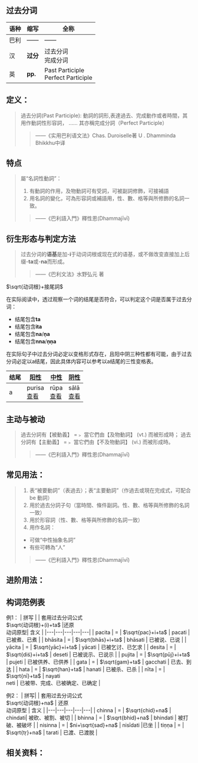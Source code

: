 ## 过去分词

|语种|缩写|全称|
|-|-|-|
|巴利|——|——|
|汉|**过分**|过去分词<br>完成分词|
|英|**pp.**|Past Participle<br>Perfect Participle|


## 定义：

>過去分詞(Past Participle): 動詞的詞形,表達過去、完成動作或者時間，其用作動詞性形容詞，
……
其亦稱完成分詞（Perfect Participle）
>>——《实用巴利语文法》Chas. Duroiselle著 U . Dhamminda Bhikkhu中译

## 特点

>屬“名詞性動詞”：
>1. 有動詞的作用，及物動詞可有受詞，可被副詞修飾，可接補語
>2. 用名詞的變化，可為形容詞或補語用，性、數、格等與所修飾的名詞一致。
>>——《巴利語入門》釋性恩(Dhammajīvī)


## 衍生形态与判定方法

>过去分词的**语基**是加-**i**于动词词根或现在式的语基，或不做改变直接加上后缀-**ta**或-**na**而形成。
>>——《巴利文法》水野弘元 著

$\sqrt{动词根}+接尾詞$


在实际阅读中，透过观察一个词的结尾是否符合，可以判定这个词是否属于过去分词：
- 结尾包含**ta**
- 结尾包含**ita**
- 结尾包含**na**/**ṇa**
- 结尾包含**nna**/**ṇṇa**

在实际句子中过去分词必定以变格形式存在，且阳中阴三种性都有可能，由于过去分词必定以a结尾，因此具体内容可以参考以a结尾的三性变格表。

| 结尾 | [阳性](masculine.md) | [中性](neutral.md) |[阴性](feminine.md)|
| - | - | - |-|
| a |purisa<br>[查看](../declension/a-masculine.md)|rūpa<br>[查看](../declension/a-neutral.md)|sālā<br>[查看](../declension/a-feminine.md)|



## 主动与被动

>過去分詞有【被動義】 =﹥ 當它們由【及物動詞】 (vt.) 而被形成時；
過去分詞有【主動義】 =﹥ 當它們由【不及物動詞】 (vi.) 而被形成時。
>>——《巴利語入門》釋性恩(Dhammajīvī)


## 常见用法：

>1. 表“被要動詞”（表過去）；表“主要動詞”（作過去或現在完成式，可配合
be 動詞）
>2. 用於過去分詞子句（當時間、條件副詞。性、數、格等與所修飾的名詞一致）
>3. 用於形容詞（性、數、格等與所修飾的名詞一致）
>4. 用作名詞：
> - 可做“中性抽象名詞”
> - 有些可轉為“人”
>>——《巴利語入門》釋性恩(Dhammajīvī)


## 进阶用法：

## 构词范例表
例1：
| 拼写 | | 套用过去分词公式<br>$\sqrt{动词根}+(i)+ta$ |还原<br>动词原型| 含义 | 
|---|---|---|---|---|
| pacita | = | $\sqrt{pac}+i+ta$ | pacati | 已被煮、已煮 |
| bhāsita | = | $\sqrt{bhās}+i+ta$ | bhāsati | 已被说、已说 |
| yācita | = | $\sqrt{yāc}+i+ta$ | yācati | 已被乞讨、已乞求 |
| desita | = | $\sqrt{diś}+i+ta$ | deseti | 已被说示、已说示 |
| pujita | = | $\sqrt{pūj}+i+ta$ | pujeti | 已被供养、已供养 |
| gata | = | $\sqrt{gam}+ta$ | gacchati | 已去、到达 |
| hata | = | $\sqrt{han}+ta$ | hanati | 已被杀、已杀 |
| nīta | = | $\sqrt{nī}+ta$ | nayati<br>neti | 已被带、完成、已被确定、已确定 |

例2：
| 拼写| | 套用过去分词公式<br>$\sqrt{动词根}+na$ | 还原<br>动词原型 | 含义 |
|---|---|---|---|---|
| chinna | = | $\sqrt{chid}+na$ | chindati| 被砍、被割、被切 |
| bhinna | = | $\sqrt{bhid}+na$ | bhindati | 被打破、被破坏 |
| nisinna | = | $ni+\sqrt{sad}+na$ | nisīdati |已坐 |
| tiṇṇa | = | $\sqrt{tṛ}+na$ | tarati | 已渡、已渡脱 |

## 相关资料：

